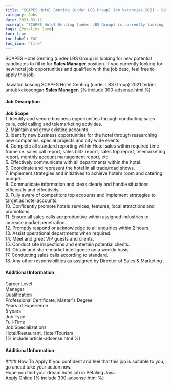 ```yaml
---
title: "SCAPES Hotel Genting (under LBS Group) Job Vacancies 2021 - Sales Manager" 
category: Jobs 
date: 2021-03-12 
excerpt: "SCAPES Hotel Genting (under LBS Group) is currently looking for suitable person to fill in the Sales Manager which positioned at Petaling Jaya" 
tags: [Petaling Jaya] 
toc: true 
toc_label: TOC 
toc_icon: "fire" 
--- 
```


<p>SCAPES Hotel Genting (under LBS Group) is looking for new potential candidates to fill in for <b>Sales Manager</b> position. If you currently looking for new hotel job opportunities and qualified with the job desc, feel free to apply this job.
</p>Jawatan kosong SCAPES Hotel Genting (under LBS Group) 2021 terkini untuk kekosongan <b>Sales Manager</b>. 
{% include 300-adsense.html %} 
<div><div><div><div><div><h4>Job Description</h4></div><div><div><span><div><div><strong>Job Scope</strong></div><div>1. Identify and secure business opportunities through conducting sales calls, cold calling and telemarketing activities.<br>2. Maintain and grow existing accounts.<br>3. Identify new business opportunities for the hotel through researching new companies, special projects and city wide events.<br>4. Complete all standard reporting within Hotel sales within required time frame i.e. sales call report, sales blitz report, sales trip report, telemarketing report, monthly account management report, etc.<br>5. Effectively communicate with all departments within the hotel.<br>6. Coordinate and represent the hotel in all trade/road shows.<br>7. Implement strategies and initiatives to achieve hotel&#8217;s room and catering budget.<br>8. Communicate information and ideas clearly and handle situations efficiently and effectively.<br>9. Fully aware of competitors top accounts and implement strategies to target as hotel accounts.<br>10. Confidently promote hotels services, features, local attractions and promotions.<br>11. Ensure all sales calls are productive within assigned industries to increase market penetration.<br>12. Promptly respond or acknowledge to all enquiries within 2 hours.<br>13. Assist operational departments when required.<br>14. Meet and greet VIP guests and clients.<br>15. Conduct site inspections and entertain potential clients.<br>16. Obtain and share market intelligence on a weekly basis.<br>17. Conducting sales calls according to standard.<br>18. Any other responsibilities as assigned by Director of Sales &amp; Marketing .</div></div></span></div></div></div></div><div><div><div><h4>Additional Information</h4></div><div><div><div><div><div><div><div><span>Career Level</span></div><div><span>Manager</span></div></div></div></div><div><div><div><div><span>Qualification</span></div><div><span>Professional Certificate, Master's Degree</span></div></div></div></div><div><div><div><div><span>Years of Experience</span></div><div><span>5 years</span></div></div></div></div><div><div><div><div><span>Job Type</span></div><div><span>Full-Time</span></div></div></div></div><div><div><div><div><span>Job Specializations</span></div><div><span>Hotel/Restaurant, Hotel/Tourism</span></div></div></div></div></div></div></div></div></div></div></div> 
{% include article-adsense.html %} 
<div><h4>Additional Information</h4></div> 
#### How To Apply 
If you confident and feel that this job is suitable to you, go ahead take your action now. <br/> 
Hope you find your dream hotel job in Petaling Jaya. <br/> 
<a href="https://www.jobstreet.com.my/en/job/sales-manager-4502348?jobId=jobstreet-my-job-4502348" class="btn btn--info" target="_blank" rel="nofollow noopenner">Apply Online</a> 
{% include 300-adsense.html %} 